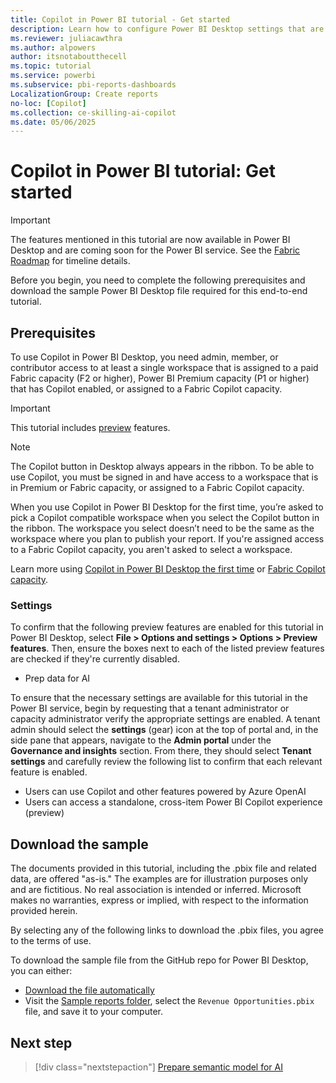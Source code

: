 ```yaml
---
title: Copilot in Power BI tutorial - Get started
description: Learn how to configure Power BI Desktop settings that are required for this end-to-end tutorial.
ms.reviewer: juliacawthra
ms.author: alpowers
author: itsnotaboutthecell
ms.topic: tutorial
ms.service: powerbi
ms.subservice: pbi-reports-dashboards
LocalizationGroup: Create reports
no-loc: [Copilot]
ms.collection: ce-skilling-ai-copilot
ms.date: 05/06/2025
---
```


# Copilot in Power BI tutorial: Get started

> [!IMPORTANT]
> The features mentioned in this tutorial are now available in Power BI Desktop and are coming soon for the Power BI service. See the [Fabric Roadmap](https://aka.ms/FabricRoadmap) for timeline details.

Before you begin, you need to complete the following prerequisites and download the sample Power BI Desktop file required for this end-to-end tutorial.

## Prerequisites

To use Copilot in Power BI Desktop, you need admin, member, or contributor access to at least a single workspace that is assigned to a paid Fabric capacity (F2 or higher), Power BI Premium capacity (P1 or higher) that has Copilot enabled, or assigned to a Fabric Copilot capacity.

> [!IMPORTANT]
> This tutorial includes [preview](/fabric/fundamentals/preview) features.

> [!NOTE]
> The Copilot button in Desktop always appears in the ribbon. To be able to use Copilot, you must be signed in and have access to a workspace that is in Premium or Fabric capacity, or assigned to a Fabric Copilot capacity.

When you use Copilot in Power BI Desktop for the first time, you’re asked to pick a Copilot compatible workspace when you select the Copilot button in the ribbon. The workspace you select doesn’t need to be the same as the workspace where you plan to publish your report. If you're assigned access to a Fabric Copilot capacity, you aren't asked to select a workspace.

Learn more using [Copilot in Power BI Desktop the first time](copilot-power-bi-desktop.md) or [Fabric Copilot capacity](/fabric/enterprise/fabric-copilot-capacity).

### Settings

To confirm that the following preview features are enabled for this tutorial in Power BI Desktop, select **File > Options and settings > Options > Preview features**. Then, ensure the boxes next to each of the listed preview features are checked if they're currently disabled.

- Prep data for AI

To ensure that the necessary settings are available for this tutorial in the Power BI service, begin by requesting that a tenant administrator or capacity administrator verify the appropriate settings are enabled. A tenant admin  should select the **settings** (gear) icon at the top of portal and, in the side pane that appears, navigate to the **Admin portal** under the **Governance and insights** section. From there, they should select **Tenant settings** and carefully review the following list to confirm that each relevant feature is enabled.

- Users can use Copilot and other features powered by Azure OpenAI
- Users can access a standalone, cross-item Power BI Copilot experience (preview)

## Download the sample

The documents provided in this tutorial, including the .pbix file and related data, are offered "as-is." The examples are for illustration purposes only and are fictitious. No real association is intended or inferred. Microsoft makes no warranties, express or implied, with respect to the information provided herein.

By selecting any of the following links to download the .pbix files, you agree to the terms of use.

To download the sample file from the GitHub repo for Power BI Desktop, you can either:

- [Download the file automatically](https://github.com/microsoft/powerbi-desktop-samples/raw/refs/heads/main/Sample%20Reports/Revenue%20Opportunities.pbix)
- Visit the [Sample reports folder](https://github.com/microsoft/powerbi-desktop-samples/tree/main/Sample%20Reports), select the `Revenue Opportunities.pbix` file, and save it to your computer.

## Next step

> [!div class="nextstepaction"]
> [Prepare semantic model for AI](tutorial-copilot-power-bi-prepare-model.md)